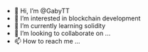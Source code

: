 - 👋 Hi, I’m @GabyTT
- 👀 I’m interested in blockchain development
- 🌱 I’m currently learning solidity
- 💞️ I’m looking to collaborate on ...
- 📫 How to reach me ...

<!---
GabyTT/GabyTT is a ✨ special ✨ repository because its `README.md` (this file) appears on your GitHub profile.
You can click the Preview link to take a look at your changes.
--->

